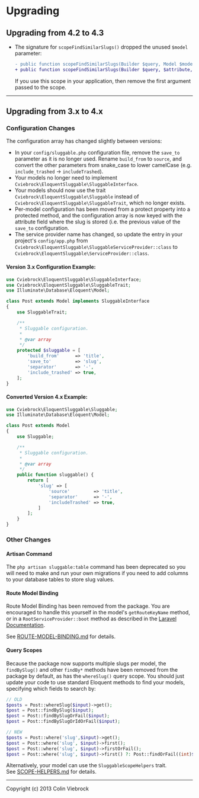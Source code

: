 # Upgrading

## Upgrading from 4.2 to 4.3

* The signature for `scopeFindSimilarSlugs()` dropped the unused `$model` parameter:
  ```diff
  - public function scopeFindSimilarSlugs(Builder $query, Model $model, $attribute, $config, $slug)
  + public function scopeFindSimilarSlugs(Builder $query, $attribute, $config, $slug)
  ```
  If you use this scope in your application, then remove the first argument passed to the scope.


- - -

## Upgrading from 3.x to 4.x

### Configuration Changes

The configuration array has changed slightly between versions:

* In your `config/sluggable.php` configuration file, remove the `save_to`  
  parameter as it is no longer used.  Rename `build_from` to `source`, and convert the other
  parameters from snake_case to lower camelCase (e.g. `include_trashed` -> `includeTrashed`).
* Your models no longer need to implement `Cviebrock\EloquentSluggable\SluggableInterface`.
* Your models should now use the trait `Cviebrock\EloquentSluggable\Sluggable` instead of 
  `Cviebrock\EloquentSluggable\SluggableTrait`, which no longer exists.
* Per-model configuration has been moved from a protect property into a protected method, and 
  the configuration array is now keyed with the attribute field where the slug is stored (i.e. the
  previous value of the `save_to` configuration.
* The service provider name has changed, so update the entry in your project's `config/app.php`
  from `Cviebrock\EloquentSluggable\SluggableServiceProvider::class` to
  `Cviebrock\EloquentSluggable\ServiceProvider::class`.
  
#### Version 3.x Configuration Example:
  
```php
use Cviebrock\EloquentSluggable\SluggableInterface;
use Cviebrock\EloquentSluggable\SluggableTrait;
use Illuminate\Database\Eloquent\Model;

class Post extends Model implements SluggableInterface
{
    use SluggableTrait;

    /**
     * Sluggable configuration.
     *
     * @var array
     */
    protected $sluggable = [
        'build_from'      => 'title',
        'save_to'         => 'slug',
        'separator'       => '-',
        'include_trashed' => true,
    ];
}
```

#### Converted Version 4.x Example:

```php
use Cviebrock\EloquentSluggable\Sluggable;
use Illuminate\Database\Eloquent\Model;

class Post extends Model
{
    use Sluggable;

    /**
     * Sluggable configuration.
     *
     * @var array
     */
    public function sluggable() {
        return [
            'slug' => [
                'source'         => 'title',
                'separator'      => '-',
                'includeTrashed' => true,
            ]
        ];
    }
}
```

### Other Changes

#### Artisan Command

The `php artisan sluggable:table` command has been deprecated so you will need to make and run your own 
migrations if you need to add columns to your database tables to store slug values.

#### Route Model Binding

Route Model Binding has been removed from the package.  You are encouraged to handle this yourself
in the model's `getRouteKeyName` method, or in a `RootServiceProvider::boot` method as described in 
the [Laravel Documentation](https://laravel.com/docs/5.2/routing#route-model-binding).  

See [ROUTE-MODEL-BINDING.md](ROUTE-MODEL-BINDING.md) for details.

#### Query Scopes

Because the package now supports multiple slugs per model, the `findBySlug()` and other `findBy*`
methods have been removed from the package by default, as has the `whereSlug()` query scope.  You should 
just update your code to use standard Eloquent methods to find your models, specifying which 
fields to search by:

```php
// OLD
$posts = Post::whereSlug($input)->get();
$post = Post::findBySlug($input);
$post = Post::findBySlugOrFail($input);
$post = Post::findBySlugOrIdOrFail($input);

// NEW
$posts = Post::where('slug',$input)->get();
$post = Post::where('slug', $input)->first();
$post = Post::where('slug', $input)->firstOrFail();
$post = Post::where('slug', $input)->first() ?: Post::findOrFail((int)$input);
```

Alternatively, your model can use the `SluggableScopeHelpers` trait.  
See [SCOPE-HELPERS.md](SCOPE-HELPERS.md) for details.


- - -

Copyright (c) 2013 Colin Viebrock
